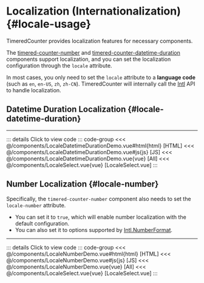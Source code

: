 <script setup>
import DemoContainer from "../../../components/DemoContainer.vue";
import LocaleNumberDemo from "../../../components/LocaleNumberDemo.vue";
import LocaleDatetimeDurationDemo from "../../../components/LocaleDatetimeDurationDemo.vue";
</script>

# Localization (Internationalization) {#locale-usage}

TimeredCounter provides localization features for necessary components.

The [timered-counter-number](#locale-number) and [timered-counter-datetime-duration](#locale-datetime-duration) components support localization, and you can set the localization configuration through the `locale` attribute.

In most cases, you only need to set the `locale` attribute to a **language code** (such as `en`, `en-US`, `zh`, `zh-CN`).
TimeredCounter will internally call the [Intl](https://developer.mozilla.org/en-US/docs/Web/JavaScript/Reference/Global_Objects/Intl) API to handle localization.

## Datetime Duration Localization {#locale-datetime-duration}

<DemoContainer title="Datetime Duration Localization">
<LocaleDatetimeDurationDemo />
<hr />

::: details Click to view code
::: code-group
<<< @/components/LocaleDatetimeDurationDemo.vue#html{html} [HTML]
<<< @/components/LocaleDatetimeDurationDemo.vue#js{js} [JS]
<<< @/components/LocaleDatetimeDurationDemo.vue{vue} [All]
<<< @/components/LocaleSelect.vue{vue} [LocaleSelect.vue]
:::

</DemoContainer>

## Number Localization {#locale-number}

Specifically, the `timered-counter-number` component also needs to set the `locale-number` attribute.

- You can set it to `true`, which will enable number localization with the default configuration.
- You can also set it to options supported by [Intl.NumberFormat](https://developer.mozilla.org/en-US/docs/Web/JavaScript/Reference/Global_Objects/Intl/NumberFormat/NumberFormat#options).

<DemoContainer title="Number Localization">
<LocaleNumberDemo />
<hr />

::: details Click to view code
::: code-group
<<< @/components/LocaleNumberDemo.vue#html{html} [HTML]
<<< @/components/LocaleNumberDemo.vue#js{js} [JS]
<<< @/components/LocaleNumberDemo.vue{vue} [All]
<<< @/components/LocaleSelect.vue{vue} [LocaleSelect.vue]
:::

</DemoContainer>